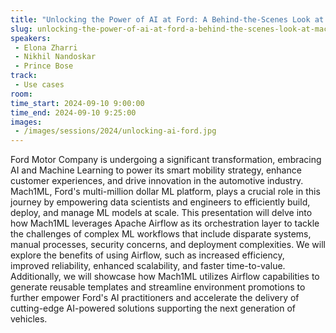 ```yaml
---
title: "Unlocking the Power of AI at Ford: A Behind-the-Scenes Look at Mach1ML and Airflow"
slug: unlocking-the-power-of-ai-at-ford-a-behind-the-scenes-look-at-mach1ml-and-airflow
speakers:
 - Elona Zharri
 - Nikhil Nandoskar
 - Prince Bose
track:
 - Use cases
room: 
time_start: 2024-09-10 9:00:00
time_end: 2024-09-10 9:25:00
images:
 - /images/sessions/2024/unlocking-ai-ford.jpg 
---
```


Ford Motor Company is undergoing a significant transformation, embracing AI and Machine Learning to power its smart mobility strategy, enhance customer experiences, and drive innovation in the automotive industry. Mach1ML, Ford's multi-million dollar ML platform, plays a crucial role in this journey by empowering data scientists and engineers to efficiently build, deploy, and manage ML models at scale. This presentation will delve into how Mach1ML leverages Apache Airflow as its orchestration layer to tackle the challenges of complex ML workflows that include disparate systems, manual processes, security concerns, and deployment complexities. We will explore the benefits of using Airflow, such as increased efficiency, improved reliability, enhanced scalability, and faster time-to-value. Additionally, we will showcase how Mach1ML utilizes Airflow capabilities to generate reusable templates and streamline environment promotions to further empower Ford's AI practitioners and accelerate the delivery of cutting-edge AI-powered solutions supporting the next generation of vehicles. 